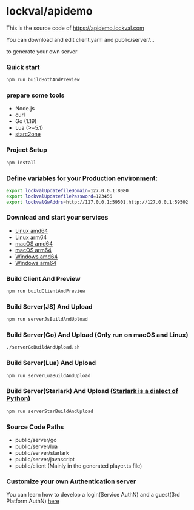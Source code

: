 # lockval/apidemo

This is the source code of https://apidemo.lockval.com

You can download and edit client.yaml and public/server/...

to generate your own server

### Quick start

```sh
npm run buildBothAndPreview
```

### prepare some tools
- Node.js
- curl
- Go (1.19)
- Lua (>=5.1)
- [starc2one](https://github.com/vanishs/starc2one)

### Project Setup

```sh
npm install
```

### Define variables for your Production environment:

```sh
export lockvalUpdatefileDomain=127.0.0.1:8080
export lockvalUpdatefilePassword=123456
export lockvalGwAddrs=http://127.0.0.1:59501,http://127.0.0.1:59502
```


### Download and start your services

- [Linux amd64](https://downloads.lockval.com/v0.0.10.amd64.linux.zip)
- [Linux arm64](https://downloads.lockval.com/v0.0.10.arm64.linux.zip)
- [macOS amd64](https://downloads.lockval.com/v0.0.10.amd64.darwin.zip)
- [macOS arm64](https://downloads.lockval.com/v0.0.10.arm64.darwin.zip)
- [Windows amd64](https://downloads.lockval.com/v0.0.10.amd64.windows.zip)
- [Windows arm64](https://downloads.lockval.com/v0.0.10.arm64.windows.zip)




### Build Client And Preview

```sh
npm run buildClientAndPreview
```

### Build Server(JS) And Upload

```sh
npm run serverJsBuildAndUpload
```

### Build Server(Go) And Upload (Only run on macOS and Linux)

```sh
./serverGoBuildAndUpload.sh
```

### Build Server(Lua) And Upload

```sh
npm run serverLuaBuildAndUpload
```

### Build Server(Starlark) And Upload ([Starlark is a dialect of Python](https://github.com/bazelbuild/starlark))

```sh
npm run serverStarBuildAndUpload
```

### Source Code Paths

- public/server/go
- public/server/lua
- public/server/starlark
- public/server/javascript
- public/client (Mainly in the generated player.ts file)

### Customize your own Authentication server

You can learn how to develop a login(Service AuthN) and a guest(3rd Platform AuthN) [here](https://github.com/lockval/authn)